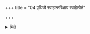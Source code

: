 +++
title = "04 पृथिव्यै स्वाहान्तरिक्षाय स्वाहेत्येतं"

+++

<details><summary>थिते</summary>

पृथिव्यै स्वाहान्तरिक्षाय स्वाहेत्येतं हुत्वाग्नये स्वाहा सोमाय स्वाहेति पूर्वदीक्षाः ४
</details>
